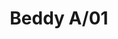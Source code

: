 ---
title: Beddy A/01
image_primary: img/Bover-Beddy-A01-estudi.jpg
description: "%22I%20have%20a%20theory%3A%20it%20is%20better%20not%20to%20be%20too%20ambitious%20in%20aesthetics%20or%20in%20forms.%20The%20important%20thing%20is%20that%20the%20product%20fulfills%20the%20reason%20why%20it%20was%20designed%20and%20that%20all%20the%20mechanisms%20work%20perfectly%2C%20%22explains%20Danos.%20But%20pure%20rationalism%20joins%20the%20emotion%20when%20you%20touch%20Beddy%20and%20you%20notice%20the%20care%20with%20which%20each%20piece%20has%20been%20developed%2C%20the%20softness%20when%20the%20sphere%20rotates.%20Everything%20fits%20and%20its%20attraction%20increases.%20%22I%20hope%20people%20like%20Beddy%20when%20they%20see%20it%20but%2C%20above%20all%2C%20they%20feel%20satisfied%20when%20they%20use%20it.%22%20Light%2C%20versatile%20and%20fresh.%20Perfect%20for%20minimalist%20spaces.%0A%0A%0A%0A"
designer: Danos Salgado
image_thumb: img/Bover-Beddy-A02-amb.jpg
href: https://www.bover.es/en/lamp/beddy-a-01/
tags: 
  - bover
  - Wall
  - Indoor
  - indoor-lamps
category: indoor-lamps
subtitle: 
manufacturer: Bover
slug: /manufacturers/bover/indoor-lamps/danos-salgado-beddy-a-01
---